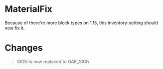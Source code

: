 # MaterialFix
Because of there're more block types on 1.15, this inventory-setting should now fix it.
# Changes
> SIGN is now replaced to OAK_SIGN